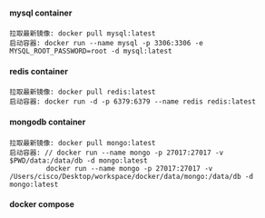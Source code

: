 #### mysql container

    拉取最新镜像: docker pull mysql:latest
    启动容器: docker run --name mysql -p 3306:3306 -e MYSQL_ROOT_PASSWORD=root -d mysql:latest

#### redis container  

    拉取最新镜像: docker pull redis:latest
    启动容器: docker run -d -p 6379:6379 --name redis redis:latest

#### mongodb container

    拉取最新镜像: docker pull mongo:latest
    启动容器: // docker run --name mongo -p 27017:27017 -v $PWD/data:/data/db -d mongo:latest
             docker run --name mongo -p 27017:27017 -v /Users/cisco/Desktop/workspace/docker/data/mongo:/data/db -d mongo:latest

#### docker compose

    